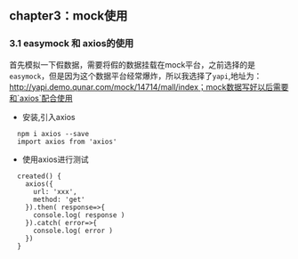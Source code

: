 ## chapter3：mock使用
### 3.1 easymock 和 axios的使用
首先模拟一下假数据，需要将假的数据挂载在mock平台，之前选择的是`easymock`，但是因为这个数据平台经常爆炸，所以我选择了`yapi`,地址为：http://yapi.demo.qunar.com/mock/14714/mall/index；mock数据写好以后需要和`axios`配合使用<br>
* 安装,引入axios
```
  npm i axios --save
  import axios from 'axios'
```
* 使用axios进行测试
```
  created() {
    axios({
      url: 'xxx',
      method: 'get'
    }).then( response=>{
      console.log( response )
    }).catch( error=>{
      console.log( error )
    })
  }
```


